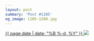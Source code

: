 ```yaml
---
layout: post
summary: 'Post #1105'
og_image: 1105-1280.jpg
---
```


<p>
 <time>
  <a href="/1105">
   {{ page.date | date: "%B %-d, %Y" }}
  </a>
 </time>
 <a href="/1105">
  <img sizes="(min-width: 700px) 50vw, calc(100vw - 2rem)" src="{{ site.assets_url }}/1105-640.jpg" srcset="{{ site.assets_url }}/1105-320.jpg 320w, {{ site.assets_url }}/1105-640.jpg 640w, {{ site.assets_url }}/1105-960.jpg 960w, {{ site.assets_url }}/1105-1280.jpg 1280w"/>
 </a>
</p>
